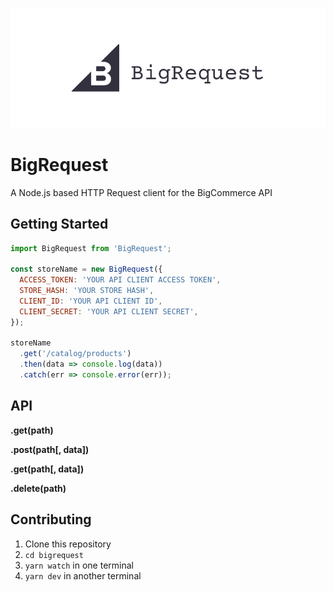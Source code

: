 <p align="center">
<img src="BigRequest.png">
</p>

# BigRequest

A Node.js based HTTP Request client for the BigCommerce API

## Getting Started

```javascript
import BigRequest from 'BigRequest';

const storeName = new BigRequest({
  ACCESS_TOKEN: 'YOUR API CLIENT ACCESS TOKEN',
  STORE_HASH: 'YOUR STORE HASH',
  CLIENT_ID: 'YOUR API CLIENT ID',
  CLIENT_SECRET: 'YOUR API CLIENT SECRET',
});

storeName
  .get('/catalog/products')
  .then(data => console.log(data))
  .catch(err => console.error(err));
```

## API

**.get(path)**

**.post(path[, data])**

**.get(path[, data])**

**.delete(path)**

## Contributing

1. Clone this repository
2. `cd bigrequest`
3. `yarn watch` in one terminal
4. `yarn dev` in another terminal
